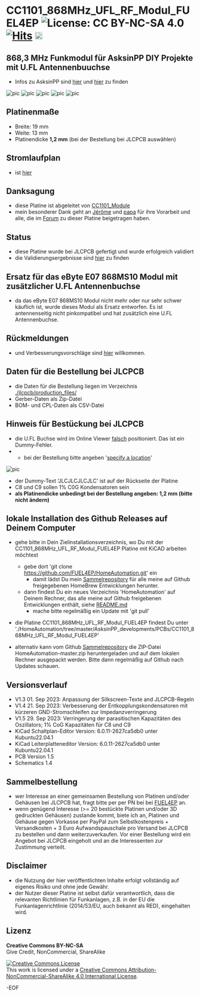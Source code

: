 # CC1101_868MHz_UFL_RF_Modul_FUEL4EP ![License: CC BY-NC-SA 4.0](https://img.shields.io/badge/License-CC%20BY--NC--SA%204.0-lightgrey.svg)[![Hits](https://hits.seeyoufarm.com/api/count/incr/badge.svg?url=https%3A%2F%2Fgithub.com%2FFUEL4EP%2FHomeAutomation%2Ftree%2Fmaster%2FAsksinPP_developments%2FPCBs%2FCC1101_868MHz_UFL_RF_Modul_FUEL4EP&count_bg=%2379C83D&title_bg=%23555555&icon=&icon_color=%23E7E7E7&title=hits&edge_flat=false)](https://hits.seeyoufarm.com) <a href='https://ko-fi.com/FUEL4EP' target='_blank'><img height='20' style='border:0px;height:20px;' src='https://cdn.ko-fi.com/cdn/kofi1.png?v=2' border='0' alt='Buy Me a Coffee at ko-fi.com' /></a>

## 868,3 MHz Funkmodul für AsksinPP DIY Projekte mit U.FL Antennenbuuchse

- Infos zu AsksinPP sind [hier](https://asksinpp.de) und [hier](https://asksinpp.de/Grundlagen/01_hardware.html#verdrahtung) zu finden

![pic](PNGs/CC1101_868MHz_UFL_RF_Modul_FUEL4EP_PCB_3D_top..png)
![pic](PNGs/CC1101_868MHz_UFL_RF_Modul_FUEL4EP_PCB_KiCAD.png)
![pic](PNGs/CC1101_868MHz_UFL_RF_Modul_FUEL4EP_top_silkscreen.png)
![pic](Pictures_of_JLCPCB_prototypes/CC1101_868MHz_UFL_RF_Modul_FUEL4EP_PCB_top_JLCPCB_assembled_prototype_V1.5.png)
![pic](PNGs/prototype_3_on_HB-UNI-SEN-BATT_ATMega1284P_E07-868MS10_FRAM_FUEL4EP.png)


## Platinenmaße

- Breite: 19 mm
- Weite: 13 mm
- Platinendicke **1,2 mm** (bei der Bestellung bei JLCPCB auswählen)

## Stromlaufplan

- ist [hier](./Schematics/CC1101_868MHz_UFL_RF_Modul_FUEL4EP.pdf)

## Danksagung

- diese Platine ist abgeleitet von [CC1101_Module](https://github.com/jp112sdl/CC1101_Module)
- mein besonderer Dank geht an [Jérôme](https://github.com/jp112sdl) und [papa](https://github.com/pa-pa) für ihre Vorarbeit und alle, die im [Forum](https://homematic-forum.de/forum/viewtopic.php?f=76&t=79770&sid=9a4abe34301506f133d423b0580074a5) zu dieser Platine beigetragen haben.

## Status

- diese Platine wurde bei JLCPCB gefertigt und wurde erfolgreich validiert
- die Validierungsergebnisse sind [hier](./Prototype_Validation) zu finden


## Ersatz für das eByte E07 868MS10 Modul mit zusätzlicher U.FL Antennenbuchse

- da das eByte E07 868MS10 Modul nicht mehr oder nur sehr schwer käuflich ist, wurde dieses Modul als Ersatz entworfen. Es ist antennenseitig nicht pinkompatibel und hat zusätzlich eine U.FL Antennenbuchse.

## Rückmeldungen

- und Verbesserungsvorschläge sind [hier](https://homematic-forum.de/forum/viewtopic.php?f=76&t=79770&sid=9a4abe34301506f133d423b0580074a5) willkommen.

## Daten für die Bestellung bei JLCPCB

- die Daten für die Bestellung liegen im Verzeichnis [./jlcpcb/production_files/](./jlcpcb/production_files/)
- Gerber-Daten als Zip-Datei
- BOM- und CPL-Daten als CSV-Datei


## Hinweis für Bestückung bei JLCPCB

- die U.FL Buchse wird im Online Viewer [falsch](./Pictures_of_JLCPCB_prototypes/CC1101_868MHz_UFL_RF_Modul_FUEL4EP_JLCPCB_assembly_wrong_placement_of_U.FL_connector.png) positioniert. Das ist ein Dummy-Fehler.
- - bei der Bestellung bitte angeben '[specify a location](https://jlcpcb.com/help/article/50-How-to-remove-order-number-from-your-PCB)'

![pic](./Pictures_of_JLCPCB_prototypes/specify_an_order_number.png)

- der  Dummy-Text 'JLCJLCJLCJLC' ist auf der Rückseite der Platine
- C8 und C9 sollen 1% C0G Kondensatoren sein
- **als Platinendicke unbedingt bei der Bestellung angeben: 1,2 mm (bitte nicht ändern)**

## lokale Installation des Github Releases auf Deinem Computer

- gehe bitte in Dein Zielinstallationsverzeichnis, wo Du mit der CC1101_868MHz_UFL_RF_Modul_FUEL4EP Platine mit KiCAD arbeiten möchtest

  - gebe dort 'git clone https://github.com/FUEL4EP/HomeAutomation.git' ein
	  + damit lädst Du mein [Sammelrepository](https://github.com/FUEL4EP/HomeAutomation) für alle meine auf Github freigegebenen HomeBrew Entwicklungen herunter.
  - dann findest Du ein neues Verzeichnis 'HomeAutomation' auf Deinem Rechner, das alle meine auf Github freigebenen Entwicklungen enthält, siehe [README.md](https://github.com/FUEL4EP/HomeAutomation/blob/master/README.md)
  	+ mache bitte regelmäßig ein Update mit 'git pull'
 -	die Platine CC1101_868MHz_UFL_RF_Modul_FUEL4EP findest Du unter './HomeAutomation/tree/master/AsksinPP_developments/PCBs/CC1101_868MHz_UFL_RF_Modul_FUEL4EP'
 
- alternativ kann vom Github [Sammelrepository](https://github.com/FUEL4EP/HomeAutomation) die ZIP-Datei HomeAutomation-master.zip heruntergeladen und auf dem lokalen Rechner ausgepackt werden. Bitte dann regelmäßig auf Github nach Updates schauen.

## Versionsverlauf

-   V1.3 01. Sep 2023: Anpassung der Silkscreen-Texte and JLCPCB-Regeln
-   V1.4 21. Sep 2023: Verbesserung der Entkopplungskondensatoren mit kürzeren GND-Stromschleifen zur Impedanzverringerung
-   V1.5 29. Sep 2023: Verringerung der parasitischen Kapazitäten des Oszillators; 1% CoG Kapazitäten für C8 und C9
- KiCad Schaltplan-Editor Version: 6.0.11-2627ca5db0 unter Kubuntu22.04.1
- KiCad Leiterplatteneditor Version: 6.0.11-2627ca5db0 unter Kubuntu22.04.1
- PCB Version 1.5
- Schematics  1.4

## Sammelbestellung

- wer Interesse an einer gemeinsamen Bestellung von Platinen und/oder Gehäusen bei JLCPCB hat, fragt bitte per per PN bei bei [FUEL4EP](https://homematic-forum.de/forum/ucp.php?i=pm&mode=compose&u=20685) an.
- wenn genügend Interesse (>= 20 bestückte Platinen und/oder 3D gedruckten Gehäusen) zustande kommt, biete ich an, Platinen  und Gehäuse gegen Vorkasse per PayPal zum Selbstkostenpreis + Versandkosten + 3 Euro Aufwandspauschale pro Versand bei JLCPCB zu bestellen und dann weiterzuverkaufen. Vor einer Bestellung wird ein Angebot bei JLCPCB eingeholt und an die Interessenten zur Zustimmung verteilt.

## Disclaimer

-   die Nutzung der hier veröffentlichten Inhalte erfolgt vollständig auf eigenes Risiko und ohne jede Gewähr.
-  der Nutzer dieser Platine ist selbst dafür verantwortlich, dass die relevanten Richtlinien für Funkanlagen, z.B. in der EU die Funkanlagenrichtlinie (2014/53/EU, auch bekannt als RED), eingehalten wird.

## Lizenz 

**Creative Commons BY-NC-SA**<br>
Give Credit, NonCommercial, ShareAlike

<a rel="license" href="http://creativecommons.org/licenses/by-nc-sa/4.0/"><img alt="Creative Commons License" style="border-width:0" src="https://i.creativecommons.org/l/by-nc-sa/4.0/88x31.png" /></a><br />This work is licensed under a <a rel="license" href="http://creativecommons.org/licenses/by-nc-sa/4.0/">Creative Commons Attribution-NonCommercial-ShareAlike 4.0 International License</a>.


-EOF
	

